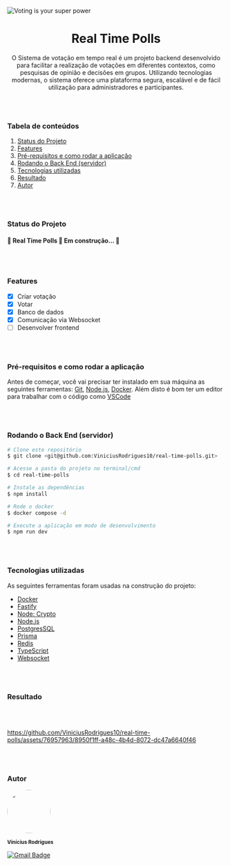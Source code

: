 ![Voting is your super power](https://github.com/ViniciusRodrigues10/real-time-polls/assets/76957963/a7eae119-7428-4b39-8c14-c63dafbad28c)

<h1 align="center">Real Time Polls</h1>

<p align="center">O Sistema de votação em tempo real é um projeto backend desenvolvido para facilitar a realização de votações em diferentes contextos, como 
pesquisas de opinião e decisões em grupos. Utilizando tecnologias modernas, o sistema oferece uma plataforma segura, escalável e de fácil 
utilização para administradores e participantes.</p>

<br/>
<br/>

### Tabela de conteúdos

1. [Status do Projeto](#status-do-projeto)
2. [Features](#features)
3. [Pré-requisitos e como rodar a aplicação](#pré-requisitos-e-como-rodar-a-aplicação)
4. [Rodando o Back End (servidor)](#rodando-o-back-end-servidor)
5. [Tecnologias utilizadas](#tecnologias-utilizadas)
6. [Resultado](#resultado)
7. [Autor](#autor)

<br/>
<br/>

### Status do Projeto
<h4 align=""> 
	🚧  Real Time Polls 🚀 Em construção...  🚧
</h4>

<br/>
<br/>

### Features

- [x] Criar votação
- [x] Votar
- [x] Banco de dados
- [x] Comunicação via Websocket
- [ ] Desenvolver frontend

<br/>
<br/>

### Pré-requisitos e como rodar a aplicação

Antes de começar, você vai precisar ter instalado em sua máquina as seguintes ferramentas:
[Git](https://git-scm.com), [Node.js](https://nodejs.org/en/), [Docker](https://docs.docker.com/engine/install/). 
Além disto é bom ter um editor para trabalhar com o código como [VSCode](https://code.visualstudio.com/)

<br/>
<br/>

### Rodando o Back End (servidor)

```bash
# Clone este repositório
$ git clone <git@github.com:ViniciusRodrigues10/real-time-polls.git>

# Acesse a pasta do projeto no terminal/cmd
$ cd real-time-polls

# Instale as dependências
$ npm install

# Rode o docker 
$ docker compose -d 

# Execute a aplicação em modo de desenvolvimento
$ npm run dev
```

<br/>
<br/>

### Tecnologias utilizadas

As seguintes ferramentas foram usadas na construção do projeto:

- [Docker](https://www.docker.com/)
- [Fastify](https://fastify.dev/)
- [Node: Crypto](https://nodejs.org/api/crypto.html)
- [Node.js](https://nodejs.org/en/)
- [PostgresSQL](https://www.postgresql.org/)
- [Prisma](https://www.prisma.io/)
- [Redis](https://redis.io/)
- [TypeScript](https://www.typescriptlang.org/)
- [Websocket](https://www.npmjs.com/package/@fastify/websocket)

<br/>
<br/>

### Resultado

<br/>
<br/>

https://github.com/ViniciusRodrigues10/real-time-polls/assets/76957963/8950f1ff-a48c-4b4d-8072-dc47a6640f46

<br/>
<br/>

### Autor

<a href="https://www.linkedin.com/in/viniciusgonzagacavalcante/">
	<!-- <img src="https://avatars.githubusercontent.com/u/76957963?v=4" style="border-radius: 50%;" width="100px;" alt=""/> -->
	<img src="https://github.com/ViniciusRodrigues10/real-time-polls/assets/76957963/150fca30-7a34-46a6-826e-74b812fc4329" style="border-radius: 50%;" width="100px;" alt=""/>
<br />
	
<sub><b>Vinícius Rodrigues</b></sub></a> <a href="https://www.linkedin.com/in/viniciusgonzagacavalcante/" title="vinicius-linkedin">

[![Gmail Badge](https://img.shields.io/badge/-vinicius.gonzaga-c14438?style=flat-square&logo=Gmail&logoColor=white&link=mailto:tgmarinho@gmail.com)](mailto:vinicius.gonzaga@academico.ifpb.edu.br)
